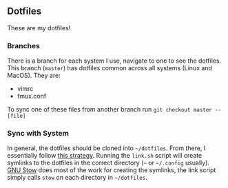 ## Dotfiles
These are my dotfiles!

### Branches
There is a branch for each system I use, navigate to one to see the dotfiles. 
This branch (`master`) has dotfiles common across all systems (Linux and MacOS). They are:

- vimrc
- tmux.conf

To sync one of these files from another branch run `git checkout master -- [file]`

### Sync with System
In general, the dotfiles should be cloned into `~/dotfiles`. From there, I essentially follow [this strategy](http://brandon.invergo.net/news/2012-05-26-using-gnu-stow-to-manage-your-dotfiles.html). Running the `link.sh` script will create symlinks to the dotfiles in the correct directory (`~` or `~/.config` usually). [GNU Stow](https://www.gnu.org/software/stow/) does most of the work for creating the symlinks, the link script simply calls `stow` on each directory in `~/dotfiles`. 
